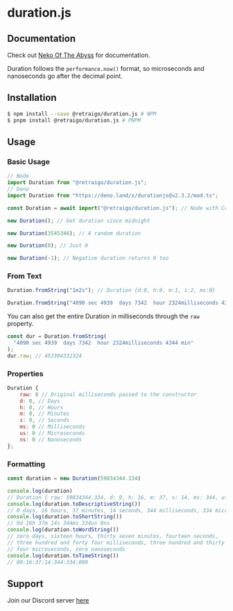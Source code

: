# duration.js

## Documentation
Check out [Neko Of The Abyss](https://docs.nekooftheabyss.moe/duration) for documentation.

Duration follows the `performance.now()` format, so microseconds and nanoseconds go after the decimal point.

## Installation

```bash
$ npm install --save @retraigo/duration.js # NPM
$ pnpm install @retraigo/duration.js # PNPM
```

## Usage

### Basic Usage

```js
// Node
import Duration from "@retraigo/duration.js"; 
// Deno
import Duration from "https://deno.land/x/durationjs@v2.3.2/mod.ts"; 

const Duration = await import("@retraigo/duration.js"); // Node with CommonJS

new Duration(); // Get duration since midnight

new Duration(3545346); // A random duration

new Duration(0); // Just 0

new Duration(-1); // Negative duration returns 0 too
```

### From Text

```js
Duration.fromString("1m2s"); // Duration {d:0, h:0, m:1, s:2, ms:0}

Duration.fromString("4090 sec 4939  days 7342  hour 2324milliseconds 4344 min"); // // Duration {d: 5246, h: 13, m: 52, s: 12, ms: 324 }
```

You can also get the entire Duration in milliseconds through the `raw` property.

```js
const dur = Duration.fromString(
  "4090 sec 4939  days 7342  hour 2324milliseconds 4344 min"
);
dur.raw; // 453304332324
```

### Properties

```js
Duration {
    raw: 0 // Original milliseconds passed to the constructor
    d: 0, // Days
    h: 0, // Hours
    m: 0, // Minutes
    s: 0, // Seconds
    ms: 0 // Milliseconds
    us: 0 // Microseconds
    ns: 0 // Nanoseconds
};
```

### Formatting

```ts
const duration = new Duration(59834344.334)

console.log(duration)
// Duration { raw: 59834344.334, d: 0, h: 16, m: 37, s: 14, ms: 344, us: 334, ns: 0 }
console.log(duration.toDescriptiveString())
// 0 days, 16 hours, 37 minutes, 14 seconds, 344 milliseconds, 334 microseconds, 0 nanoseconds
console.log(duration.toShortString())
// 0d 16h 37m 14s 344ms 334us 0ns
console.log(duration.toWordString())
// zero days, sixteen hours, thirty seven minutes, fourteen seconds, 
// three hundred and forty four milliseconds, three hundred and thirty 
// four microseconds, zero nanoseconds
console.log(duration.toTimeString())
// 00:16:37:14:344:334:000
```


## Support
Join our Discord server [here](https://discord.gg/A69vvdK)